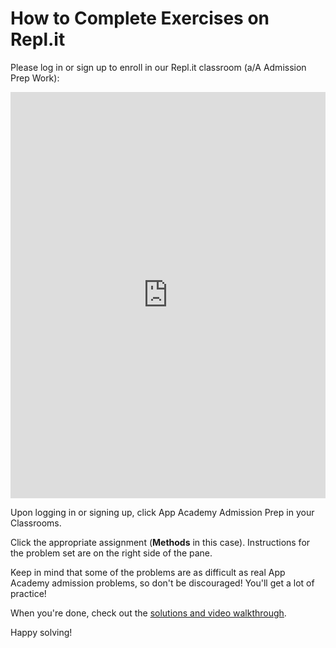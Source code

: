 # How to Complete Exercises on Repl.it

Please log in or sign up to enroll in our Repl.it classroom (a/A Admission Prep Work):

<iframe frameborder="0" width="100%" height="650" src="https://repl.it/signup?goto=%2Fclassroom%2Finvite%2FD5JtD9d&classroomName=a%2FA%20Admission%20Prep%20Work"></iframe>

Upon logging in or signing up, click App Academy Admission Prep in your Classrooms.

Click the appropriate assignment (**Methods** in this case). Instructions for the
problem set are on the right side of the pane.

Keep in mind that some of the problems are as difficult as real App Academy
admission problems, so don't be discouraged! You'll get a lot of practice!

When you're done, check out the [solutions and video walkthrough][walkthrough].

Happy solving!

[walkthrough]: walkthrough.md
